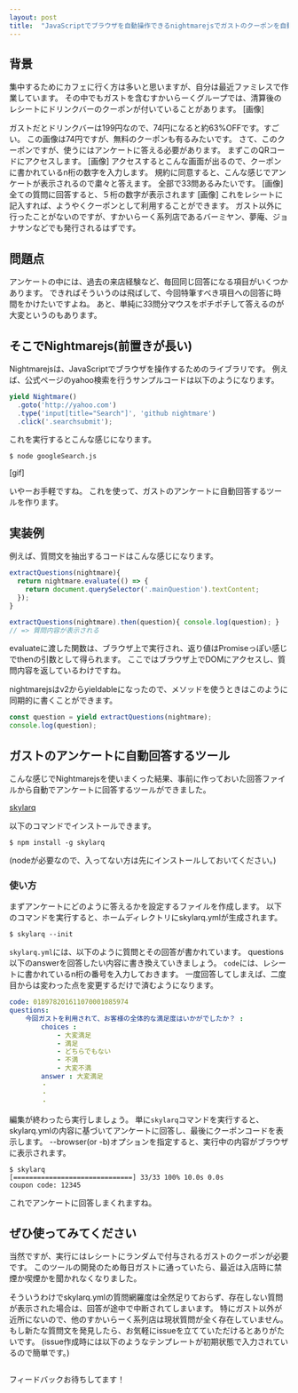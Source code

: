```yaml
---
layout: post
title:  "JavaScriptでブラウザを自動操作できるnightmarejsでガストのクーポンを自動発行するツールを作った話"
---
```


## 背景
集中するためにカフェに行く方は多いと思いますが、自分は最近ファミレスで作業しています。
その中でもガストを含むすかいらーくグループでは、清算後のレシートにドリンクバーのクーポンが付いていることがあります。
[画像]

ガストだとドリンクバーは199円なので、74円になると約63%OFFです。すごい。
この画像は74円ですが、無料のクーポンも有るみたいです。
さて、このクーポンですが、使うにはアンケートに答える必要があります。
まずこのQRコードにアクセスします。
[画像]
アクセスするとこんな画面が出るので、クーポンに書かれているn桁の数字を入力します。
規約に同意すると、こんな感じでアンケートが表示されるので粛々と答えます。
全部で33問あるみたいです。
[画像]
全ての質問に回答すると、５桁の数字が表示されます
[画像]
これをレシートに記入すれば、ようやくクーポンとして利用することができます。
ガスト以外に行ったことがないのですが、すかいらーく系列店であるバーミヤン、夢庵、ジョナサンなどでも発行されるはずです。

## 問題点
アンケートの中には、過去の来店経験など、毎回同じ回答になる項目がいくつかあります。
できればそういうのは飛ばして、今回特筆すべき項目への回答に時間をかけたいですよね。
あと、単純に33問分マウスをポチポチして答えるのが大変というのもあります。

## そこでNightmarejs(前置きが長い)
Nightmarejsは、JavaScriptでブラウザを操作するためのライブラリです。
例えば、公式ページのyahoo検索を行うサンプルコードは以下のようになります。

```js
yield Nightmare()
  .goto('http://yahoo.com')
  .type('input[title="Search"]', 'github nightmare')
  .click('.searchsubmit');
```

これを実行するとこんな感じになります。

```Shell
$ node googleSearch.js
```
[gif]

いやーお手軽ですね。
これを使って、ガストのアンケートに自動回答するツールを作ります。

## 実装例
例えば、質問文を抽出するコードはこんな感じになります。

```js
extractQuestions(nightmare){
  return nightmare.evaluate(() => {
    return document.querySelector('.mainQuestion').textContent;
  });
}

extractQuestions(nightmare).then(question){ console.log(question); }
// => 質問内容が表示される
```

evaluateに渡した関数は、ブラウザ上で実行され、返り値はPromiseっぽい感じでthenの引数として得られます。
ここではブラウザ上でDOMにアクセスし、質問内容を返しているわけですね。

nightmarejsはv2からyieldableになったので、メソッドを使うときはこのように同期的に書くことができます。

```js
const question = yield extractQuestions(nightmare);
console.log(question);
```

## ガストのアンケートに自動回答するツール
こんな感じでNightmarejsを使いまくった結果、事前に作っておいた回答ファイルから自動でアンケートに回答するツールができました。

[skylarq](https://github.com/mpppk/skylarq)

以下のコマンドでインストールできます。

```
$ npm install -g skylarq
```

(nodeが必要なので、入ってない方は先にインストールしておいてください。)

### 使い方
まずアンケートにどのように答えるかを設定するファイルを作成します。
以下のコマンドを実行すると、ホームディレクトリにskylarq.ymlが生成されます。

```Shell
$ skylarq --init
```

`skylarq.yml`には、以下のように質問とその回答が書かれています。
questions以下のanswerを回答したい内容に書き換えていきましょう。
`code`には、レシートに書かれているn桁の番号を入力しておきます。
一度回答してしまえば、二度目からは変わった点を変更するだけで済むようになります。

```yml
code: 018978201611070001085974
questions:  
    今回ガストを利用されて、お客様の全体的な満足度はいかがでしたか？ :
        choices :
            - 大変満足
            - 満足
            - どちらでもない
            - 不満
            - 大変不満
        answer : 大変満足
        ・
        ・
        ・
```

編集が終わったら実行しましょう。
単に`skylarq`コマンドを実行すると、skylarq.ymlの内容に基づいてアンケートに回答し、最後にクーポンコードを表示します。
--browser(or -b)オプションを指定すると、実行中の内容がブラウザに表示されます。

```Shell
$ skylarq
[==============================] 33/33 100% 10.0s 0.0s
coupon code: 12345
```

これでアンケートに回答しまくれますね。

## ぜひ使ってみてください
当然ですが、実行にはレシートにランダムで付与されるガストのクーポンが必要です。
このツールの開発のため毎日ガストに通っていたら、最近は入店時に禁煙か喫煙かを聞かれなくなりました。

そういうわけでskylarq.ymlの質問網羅度は全然足りておらず、存在しない質問が表示された場合は、回答が途中で中断されてしまいます。
特にガスト以外が近所にないので、他のすかいらーく系列店は現状質問が全く存在していません。
もし新たな質問文を発見したら、お気軽にissueを立てていただけるとありがたいです。
(issue作成時には以下のようなテンプレートが初期状態で入力されているので簡単です。)

```md
```

フィードバックお待ちしてます！
